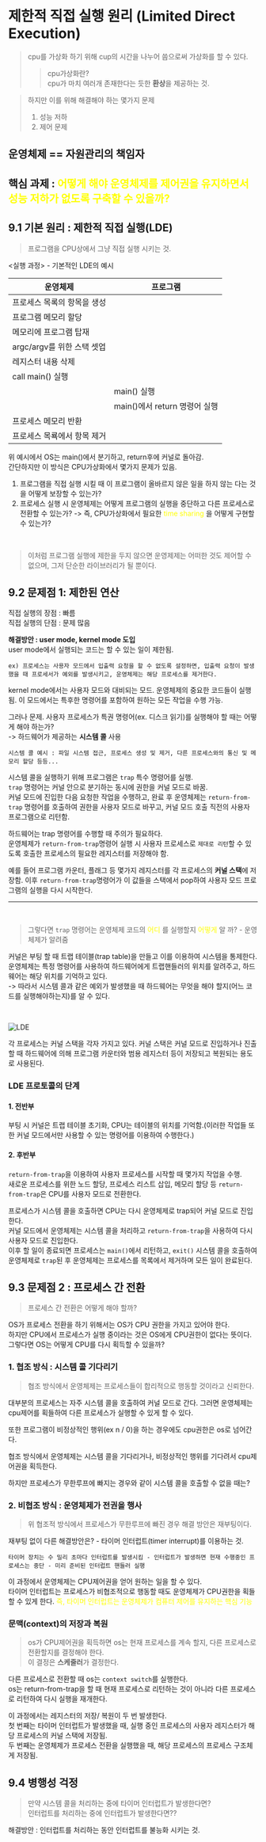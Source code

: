 # 제한적 직접 실행 원리 (Limited Direct Execution)

> cpu를 가상화 하기 위해 cup의 시간을 나누어 씀으로써 가상화를 할 수 있다.  
>> cpu가상화란?  
cpu가 마치 여러개 존재한다는 듯한 **환상**을 제공하는 것.  

> 하지만 이를 위해 해결해야 하는 몇가지 문제  
> 1. 성능 저하
> 2. 제어 문제

## 운영체제 == 자원관리의 책임자

## 핵심 과제 : <span style="color:yellow"> 어떻게 해야 운영체제를 제어권을 유지하면서 성능 저하가 없도록 구축할 수 있을까? </span>

## 9.1 기본 원리 : 제한적 직접 실행(LDE)
> 프로그램을 CPU상에서 그냥 직접 실행 시키는 것.

<실행 과정> - 기본적인 LDE의 예시

운영체제 | 프로그램  
----- | ----
프로세스 목록의 항목을 생성 | 
프로그램 메모리 할당 | 
메모리에 프로그램 탑재 | 
argc/argv를 위한 스택 셋업 | 
레지스터 내용 삭제 |  
call main() 실행 |   
 | | main() 실행  
 | | main()에서 return 명령어 실행  
 프로세스 메모리 반환 | 
 프로세스 목룍에서 항목 제거 | 

위 예시에서 OS는 main()에서 분기하고, return후에 커널로 돌아감.  
간단하지만 이 방식은 CPU가상화에서 몇가지 문제가 있음.  

1. 프로그램을 직접 실행 시킬 때 이 프로그램이 올바르지 않은 일을 하지 않는 다는 것을 어떻게 보장할 수 있는가?
2. 프로세스 실행 시 운영체제는 어떻게 프로그램의 실행을 중단하고 다른 프로세스로 전환할 수 있는가? -> 즉, CPU가상화에서 필요한 <span style="color:yellow"> time sharing </span> 을 어떻게 구현할 수 있는가?

</br>

> 이처럼 프로그램 실행에 제한을 두지 않으면 운영제제는 어떠한 것도 제어할 수 없으며, 그저 단순한 라이브러리가 될 뿐이다.

## 9.2 문제점 1: 제한된 연산

직접 실행의 장점 : 빠름  
직접 실행의 단점 : 문제 많음  

**해결방안 : user mode, kernel mode 도입**  
user mode에서 실행되는 코드는 할 수 있는 일이 제한됨.  

	ex) 프로세스는 사용자 모드에서 입출력 요청을 할 수 없도록 설정하면, 입출력 요청이 발생했을 때 프로세서가 예외를 발생시키고, 운영체제는 해당 프로세스를 제거한다.

kernel mode에서는 사용자 모드와 대비되는 모드. 운영체제의 중요한 코드들이 실행됨. 이 모드에서는 특후한 명령어를 포함하여 원하는 모든 작업을 수행 가능.  

그러나 문제. 사용자 프로세스가 특권 명령어(ex. 디스크 읽기)를 실행해야 할 때는 어떻게 해야 하는가?  
-> 하드웨어가 제공하는 **시스템 콜** 사용  

	시스템 콜 예시 : 파일 시스템 접근, 프로세스 생성 및 제거, 다른 프로세스와의 통신 및 메모리 할당 등등...

시스템 콜을 실행하기 위해 프로그램은 `trap` 특수 명령어를 실행.  
`trap` 명령어는 커널 안으로 분기하는 동시에 권한을 커널 모드로 바꿈.  
커널 모드에 진입한 다음 요청한 작업을 수행하고, 완료 후 운영체제는 `return-from-trap` 명령어를 호출하여 권한을 사용자 모드로 바꾸고, 커널 모드 호출 직전의 사용자 프로그램으로 리턴함.

하드웨어는 trap 명령어를 수행할 때 주의가 필요하다.  
운영체제가 `return-from-trap`명령어 실행 시 사용자 프로세스로 `제대로 리턴`할 수 있도록 호출한 프로세스의 필요한 레지스터를 저장해야 함.  

예를 들어 프로그램 카운터, 플래그 등 몇가지 레지스터를 각 프로세스의 **커널 스택**에 저장함. 이후 `return-from-trap`명령어가 이 값들을 스택에서 pop하여 사용자 모드 프로그램의 실행을 다시 시작한다.

---
</br>

> 그렇다면 `trap` 명령어는 운영체제 코드의<span style="color:yellow"> 어디 </span>를 실행할지<span style="color:yellow"> 어떻게 </span>  알 까? - 운영체제가 알려줌

커널은 부팅 할 때 트랩 테이블(trap table)을 만들고 이를 이용하여 시스템을 통제한다.  
운영체제는 특정 명령어를 사용하여 하드웨어에게 트랩핸들러의 위치를 알려주고, 하드웨어는 해당 위치를 기억하고 있다.  
-> 따라서 시스템 콜과 같은 예외가 발생했을 때 하드웨어는 무엇을 해야 할지(어느 코드를 실행해야하는지)를 알 수 있다.

</br>

![LDE](image/LDE_protocal.png)


각 프로세스는 커널 스택을 각자 가지고 있다. 커널 스택은 커널 모드로 진입하거나 진출할 때 하드웨어에 의해 프로그램 카운터와 범용 레지스터 등이 저장되고 복원되는 용도로 사용된다.

### LDE 프로토콜의 단계

#### 1. 전반부
부팅 시 커널은 트랩 테이블 초기화, CPU는 테이블의 위치를 기억함.(이러한 작업들 또한 커널 모드에서만 사용할 수 있는 명령어를 이용하여 수행한다.)

#### 2. 후반부
`return-from-trap`을 이용하여 사용자 프로세스를 시작할 때 몇가지 작업을 수행.  
새로운 프로세스를 위한 노드 할당, 프로세스 리스트 삽입, 메모리 할당 등
`return-from-trap`은 CPU를 사용자 모드로 전환한다.  

프로세스가 시스템 콜을 호출하면 CPU는 다시 운영체제로 trap되어 커널 모드로 진입한다.   
커널 모드에서 운영체제는 시스템 콜을 처리하고 `return-from-trap`을 사용하여 다시 사용자 모드로 진입한다.  
이후 할 일이 종료되면 프로세스는 `main()`에서 리턴하고, `exit()` 시스템 콜을 호출하여 운영체제로 `trap`된 후 운영체제는 프로세스를 목록에서 제거하며 모든 일이 완료된다.

## 9.3 문제점 2 : 프로세스 간 전환

> 프로세스 간 전환은 어떻게 해야 할까?

OS가 프로세스 전환을 하기 위해서는 OS가 CPU 권한을 가지고 있어야 한다.  
하지만 CPU에서 프로세스가 실행 중이라는 것은 OS에게 CPU권한이 없다는 뜻이다. 
그렇다면 OS는 어떻게 CPU를 다시 획득할 수 있을까?

###  1. 협조 방식 : 시스템 콜 기다리기
>협조 방식에서 운영체제는 프로세스들이 합리적으로 행동할 것이라고 신뢰한다.

대부분의 프로세스는 자주 시스템 콜을 호출하여 커널 모드로 간다. 그러면 운영체제는 cpu제어를 획들하여 다른 프로세스가 실행할 수 있게 할 수 있다.

또한 프로그램이 비정상적인 행위(ex n / 0)을 하는 경우에도 cpu권한은 os로 넘어간다.

협조 방식에서 운영체제는 시스템 콜을 기다리거나, 비정상적인 행위를 기다려서 cpu제어권을 획득한다.

하지만 프로세스가 무한루프에 빠지는 경우와 같이 시스템 콜을 호출할 수 없을 때는?

### 2. 비협조 방식 : 운영체제가 전권을 행사
> 위 협조적 방식에서 프로세스가 무한루프에 빠진 경우 해결 방안은 재부팅이다.

재부팅 없이 다른 해결방안은? - 타이머 인터럽트(timer interrupt)를 이용하는 것.  

	타이머 장치는 수 밀리 초마다 인터럽트를 발생시킴 - 인터럽트가 발생하면 현재 수행중인 프로세스는 중단 - 미리 준비된 인터럽트 핸들러 실행

이 과정에서 운영체제는 CPU제어권을 얻어 원하는 일을 할 수 있다.  
타이머 인터럽트는 프로세스가 비협조적으로 행동할 때도 운영체제가 CPU권한을 획들할 수 있게 한다. <span style="color:yellow"> 즉, 타이머 인터럽트는 운영체제가 컴퓨터 제어를 유지하는 핵심 기능 </span>

### 문맥(context)의 저장과 복원
> os가 CPU제어권을 획득하면 os는 현재 프로세스를 계속 할지, 다른 프로세스로 전환할지를 결정해야 한다.  
> 이 결정은 **스케줄러**가 결정한다.

다른 프로세스로 전환할 때 os는 `context switch`를 실행한다.  
os는 return-from-trap을 할 때 현재 프로세스로 리턴하는 것이 아니라 다른 프로세스로 리턴하여 다시 실행을 재개한다.

이 과정에서는 레지스터의 저장/ 복원이 두 번 발생한다.  
첫 번째는 타이머 인터럽트가 발생했을 때, 실행 중인 프로세스의 사용자 레지스터가 해당 프로세스의 커널 스택에 저장됨.  
두 번째는 운영체제가 프로세스 전환을 실행했을 때, 해당 프로세스의 프로세스 구조체게 저장됨.

## 9.4 병행성 걱정
> 만약 시스템 콜을 처리하는 중에 타이머 인터럽트가 발생한다면?  
> 인터럽트를 처리하는 중에 인터럽트가 발생한다면??

해결방안 : 인터럽트를 처리하는 동안 인터럽트를 불능화 시키는 것.